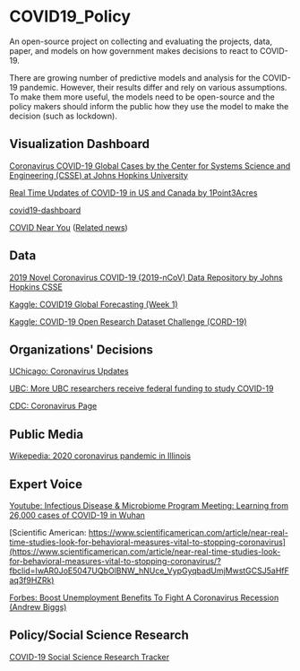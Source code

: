 # COVID19_Policy
An open-source project on collecting and evaluating the projects, data, paper, and models on how government makes decisions to react to COVID-19.

There are growing number of predictive models and analysis for the COVID-19 pandemic. However, their results differ and rely on various assumptions. To make them more useful, the models need to be open-source and the policy makers should inform the public how they use the model to make the decision (such as lockdown).

## Visualization Dashboard

[Coronavirus COVID-19 Global Cases by the Center for Systems Science and Engineering (CSSE) at Johns Hopkins University](https://www.arcgis.com/apps/opsdashboard/index.html#/bda7594740fd40299423467b48e9ecf6)

[Real Time Updates of COVID-19 in US and Canada by 1Point3Acres](https://coronavirus.1point3acres.com/en)

[covid19-dashboard](https://github.com/github/covid19-dashboard)

[COVID Near You](https://www.covidnearyou.org/#!/)
([Related news](https://www.cnbc.com/2020/03/23/coronavirus-tracking-site-built-by-amazon-apple-google-volunteers.html?fbclid=IwAR0hdGtgxjl1Z5xBLNyedUxycyu7OCnSeFM__tgmidK2zq4ArCCUL8c4Ibs))

## Data

[2019 Novel Coronavirus COVID-19 (2019-nCoV) Data Repository by Johns Hopkins CSSE](https://github.com/CSSEGISandData/COVID-19)

[Kaggle: COVID19 Global Forecasting (Week 1)](https://www.kaggle.com/c/covid19-global-forecasting-week-1/overview)

[Kaggle: COVID-19 Open Research Dataset Challenge (CORD-19)](https://www.kaggle.com/allen-institute-for-ai/CORD-19-research-challenge)


## Organizations' Decisions

[UChicago: Coronavirus Updates](https://coronavirusupdates.uchicago.edu/)

[UBC: More UBC researchers receive federal funding to study COVID-19](https://news.ubc.ca/2020/03/24/more-ubc-researchers-receive-federal-funding-to-study-covid-19/?fbclid=IwAR3hHY6GxM-LisvoJZEJRSQbq8a6GqBNdoTMVOc-c-7-cuFbk_4kU84bM7c)

[CDC: Coronavirus Page](https://www.cdc.gov/coronavirus/2019-ncov/index.html)



## Public Media
[Wikepedia: 2020 coronavirus pandemic in Illinois](https://en.wikipedia.org/wiki/2020_coronavirus_pandemic_in_Illinois)

## Expert Voice

[Youtube: Infectious Disease & Microbiome Program Meeting: Learning from 26,000 cases of COVID-19 in Wuhan](https://www.youtube.com/watch?v=aQ9KIO1eXTA)

[Scientific American: https://www.scientificamerican.com/article/near-real-time-studies-look-for-behavioral-measures-vital-to-stopping-coronavirus](https://www.scientificamerican.com/article/near-real-time-studies-look-for-behavioral-measures-vital-to-stopping-coronavirus/?fbclid=IwAR0JoE5047UQbOlBNW_hNUce_VypGyqbadUmjMwstGCSJ5aHfFaq3f9HZRk)

[Forbes: Boost Unemployment Benefits To Fight A Coronavirus Recession (Andrew Biggs)](https://www.forbes.com/sites/andrewbiggs/2020/03/17/boost-unemployment-benefits-to-fight-a-coronavirus-recession/#6368f46343ee)

## Policy/Social Science Research
[COVID-19 Social Science Research Tracker](https://github.com/natematias/covid-19-social-science-research)




